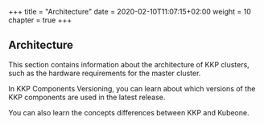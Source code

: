 +++
title = "Architecture"
date = 2020-02-10T11:07:15+02:00
weight = 10
chapter = true
+++

## Architecture

This section contains information about the architecture of KKP clusters, such as the hardware requirements for the master cluster.

In KKP Components Versioning, you can learn about which versions of the KKP components are used in the latest release.

You can also learn the concepts differences between KKP and Kubeone.
